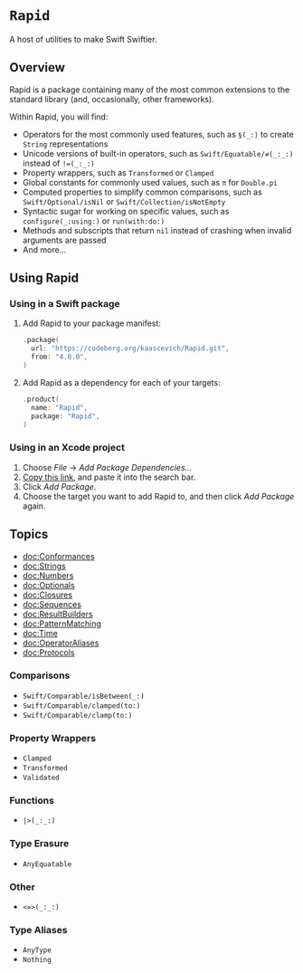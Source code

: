 # ``Rapid``

A host of utilities to make Swift Swiftier.

## Overview

Rapid is a package containing many of the most common extensions to the standard
library (and, occasionally, other frameworks).

Within Rapid, you will find:
- Operators for the most commonly used features, such as ``§(_:)`` to create
  `String` representations
- Unicode versions of built-in operators, such as ``Swift/Equatable/≠(_:_:)``
  instead of `!=(_:_:)`
- Property wrappers, such as ``Transformed`` or ``Clamped``
- Global constants for commonly used values, such as ``π`` for `Double.pi`
- Computed properties to simplify common comparisons, such as
  ``Swift/Optional/isNil`` or ``Swift/Collection/isNotEmpty``
- Syntactic sugar for working on specific values, such as
  ``configure(_:using:)`` or ``run(with:do:)``
- Methods and subscripts that return `nil` instead of crashing when invalid
  arguments are passed
- And more...

## Using Rapid

### Using in a Swift package

1. Add Rapid to your package manifest:

   ```swift
   .package(
     url: "https://codeberg.org/kaascevich/Rapid.git",
     from: "4.0.0",
   )
   ```

2. Add Rapid as a dependency for each of your targets:

   ```swift
   .product(
     name: "Rapid",
     package: "Rapid",
   )
   ```

### Using in an Xcode project

1. Choose _File_ &rarr; _Add Package Dependencies..._
2. [Copy this link](https://codeberg.org/kaascevich/Rapid.git), and paste it
   into the search bar.
3. Click _Add Package_.
4. Choose the target you want to add Rapid to, and then click _Add Package_
   again.

## Topics

- <doc:Conformances>
- <doc:Strings>
- <doc:Numbers>
- <doc:Optionals>
- <doc:Closures>
- <doc:Sequences>
- <doc:ResultBuilders>
- <doc:PatternMatching>
- <doc:Time>
- <doc:OperatorAliases>
- <doc:Protocols>

### Comparisons

- ``Swift/Comparable/isBetween(_:)``
- ``Swift/Comparable/clamped(to:)``
- ``Swift/Comparable/clamp(to:)``

### Property Wrappers

- ``Clamped``
- ``Transformed``
- ``Validated``

### Functions

- ``|>(_:_:)``

### Type Erasure

- ``AnyEquatable``

### Other

- ``<=>(_:_:)``

### Type Aliases

- ``AnyType``
- ``Nothing``
